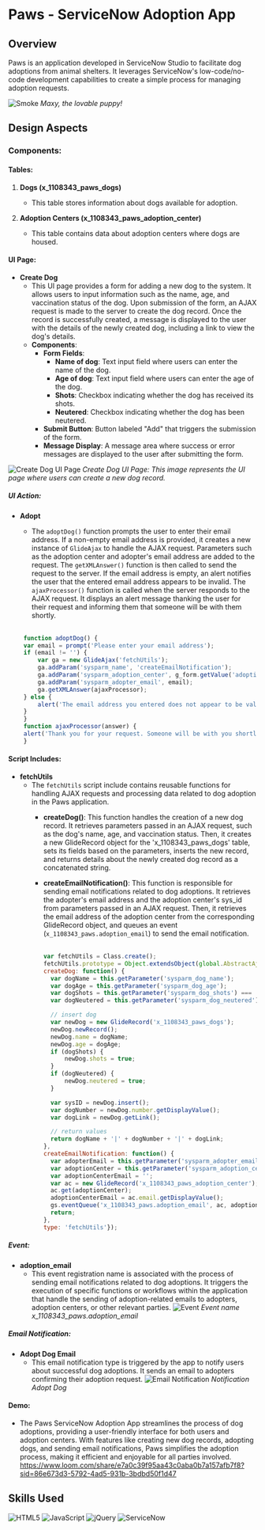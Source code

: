 # Paws - ServiceNow Adoption App

## Overview
Paws is an application developed in ServiceNow Studio to facilitate dog adoptions from animal shelters. It leverages ServiceNow's low-code/no-code development capabilities to create a simple process for managing adoption requests.

![Smoke](https://github.com/shackerica/Paws-ServiceNow-App/assets/19885127/50bb5e6f-9ce0-4451-a7a5-a4ce576fd21a)
*Maxy, the lovable puppy!*

## Design Aspects

### Components:

#### Tables:
1. **Dogs (x_1108343_paws_dogs)**
   - This table stores information about dogs available for adoption.

2. **Adoption Centers (x_1108343_paws_adoption_center)**
   - This table contains data about adoption centers where dogs are housed.

#### UI Page:
- **Create Dog**
  - This UI page provides a form for adding a new dog to the system. It allows users to input information such as the name, age, and vaccination status of the dog. Upon submission of the form, an AJAX request is made to the server to create the dog record. Once the record is successfully created, a message is displayed to the user with the details of the newly created dog, including a link to view the dog's details.
  - **Components**:
    - **Form Fields**:
      - **Name of dog**: Text input field where users can enter the name of the dog.
      - **Age of dog**: Text input field where users can enter the age of the dog.
      - **Shots**: Checkbox indicating whether the dog has received its shots.
      - **Neutered**: Checkbox indicating whether the dog has been neutered.
    - **Submit Button**: Button labeled "Add" that triggers the submission of the form.
    - **Message Display**: A message area where success or error messages are displayed to the user after submitting the form.
      
![Create Dog UI Page](https://github.com/shackerica/Paws-ServiceNow-App/assets/19885127/79d313b7-6642-4030-a929-df3160a128a3)
*Create Dog UI Page: This image represents the UI page where users can create a new dog record.*

##### UI Action:
- **Adopt**
  - The `adoptDog()` function prompts the user to enter their email address. If a non-empty email address is provided, it creates a new instance of `GlideAjax` to handle the AJAX request. Parameters such as the adoption center and adopter's email address are added to the request. The `getXMLAnswer()` function is then called to send the request to the server. If the email address is empty, an alert notifies the user that the entered email address appears to be invalid. The `ajaxProcessor()` function is called when the server responds to the AJAX request. It displays an alert message thanking the user for their request and informing them that someone will be with them shortly. <br><br>
    
   ```javascript
    function adoptDog() {
    var email = prompt('Please enter your email address');
    if (email != '') {
        var ga = new GlideAjax('fetchUtils');
        ga.addParam('sysparm_name', 'createEmailNotification');
        ga.addParam('sysparm_adoption_center', g_form.getValue('adoption_center'));
        ga.addParam('sysparm_adopter_email', email);
        ga.getXMLAnswer(ajaxProcessor);
    } else {
        alert('The email address you entered does not appear to be valid.');
    }
    }
    function ajaxProcessor(answer) {
    alert('Thank you for your request. Someone will be with you shortly.');
    }
    ```

#### Script Includes:
- **fetchUtils**
  - The `fetchUtils` script include contains reusable functions for handling AJAX requests and processing data related to dog adoption in the Paws application.
    - **createDog()**: This function handles the creation of a new dog record. It retrieves parameters passed in an AJAX request, such as the dog's name, age, and vaccination status. Then, it creates a new GlideRecord object for the 'x_1108343_paws_dogs' table, sets its fields based on the parameters, inserts the new record, and returns details about the newly created dog record as a concatenated string.
    - **createEmailNotification()**: This function is responsible for sending email notifications related to dog adoptions. It retrieves the adopter's email address and the adoption center's sys_id from parameters passed in an AJAX request. Then, it retrieves the email address of the adoption center from the corresponding GlideRecord object, and queues an event (`x_1108343_paws.adoption_email`) to send the email notification. <br><br>
    
      ```javascript
      var fetchUtils = Class.create();
      fetchUtils.prototype = Object.extendsObject(global.AbstractAjaxProcessor, {
      createDog: function() {
        var dogName = this.getParameter('sysparm_dog_name');
        var dogAge = this.getParameter('sysparm_dog_age');
        var dogShots = this.getParameter('sysparm_dog_shots') === 'true';
        var dogNeutered = this.getParameter('sysparm_dog_neutered') === 'true';

        // insert dog
        var newDog = new GlideRecord('x_1108343_paws_dogs');
        newDog.newRecord();
        newDog.name = dogName;
        newDog.age = dogAge;
        if (dogShots) {
            newDog.shots = true;
        }
        if (dogNeutered) {
            newDog.neutered = true;
        }

        var sysID = newDog.insert();
        var dogNumber = newDog.number.getDisplayValue();
        var dogLink = newDog.getLink();

        // return values
        return dogName + '|' + dogNumber + '|' + dogLink;
      },
      createEmailNotification: function() {
        var adopterEmail = this.getParameter('sysparm_adopter_email');
        var adoptionCenter = this.getParameter('sysparm_adoption_center');
        var adoptionCenterEmail = '';
        var ac = new GlideRecord('x_1108343_paws_adoption_center');
        ac.get(adoptionCenter);
        adoptionCenterEmail = ac.email.getDisplayValue();
        gs.eventQueue('x_1108343_paws.adoption_email', ac, adoptionCenterEmail, adopterEmail);
        return;
      },
      type: 'fetchUtils'});
      ```
##### Event:
- **adoption_email**
  - This event registration name is associated with the process of sending email notifications related to dog adoptions. It triggers the execution of specific functions or workflows within the application that handle the sending of adoption-related emails to adopters, adoption centers, or other relevant parties.
    ![Event](https://github.com/shackerica/Paws-ServiceNow-App/assets/19885127/fbc4bc9a-4e90-4fce-947f-6b6bebd6c66f")
*Event name x_1108343_paws.adoption_email*

##### Email Notification:
- **Adopt Dog Email**
  - This email notification type is triggered by the app to notify users about successful dog adoptions. It sends an email to adopters confirming their adoption request.
   ![Email Notification](https://github.com/shackerica/Paws-ServiceNow-App/assets/19885127/2e827e4e-4927-4319-adbe-6672eb76123f)
*Notification Adopt Dog*

#### Demo:
- The Paws ServiceNow Adoption App streamlines the process of dog adoptions, providing a user-friendly interface for both users and adoption centers. With features like creating new dog records, adopting dogs, and sending email notifications, Paws simplifies the adoption process, making it efficient and enjoyable for all parties involved.
  https://www.loom.com/share/e7a0c39f95aa43c0aba0b7a157afb7f8?sid=86e673d3-5792-4ad5-931b-3bdbd50f1d47

## Skills Used
![HTML5](https://img.shields.io/badge/HTML5-E34F26?style=flat&logo=html5&logoColor=white)
![JavaScript](https://img.shields.io/badge/JavaScript-F7DF1E?style=flat&logo=javascript&logoColor=black)
![jQuery](https://img.shields.io/badge/jQuery-0769AD?style=flat&logo=jquery&logoColor=white)
![ServiceNow](https://img.shields.io/badge/ServiceNow-5CB85C?style=flat&logo=servicenow&logoColor=white)

